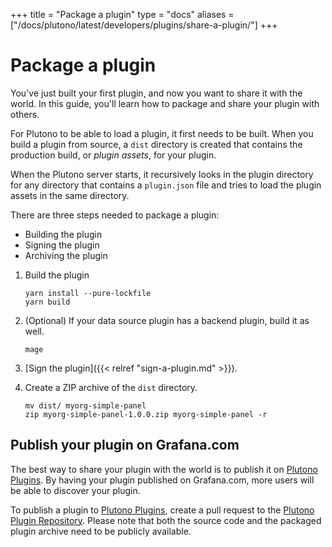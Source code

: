 +++
title = "Package a plugin"
type = "docs"
aliases = ["/docs/plutono/latest/developers/plugins/share-a-plugin/"]
+++

# Package a plugin

You've just built your first plugin, and now you want to share it with the world. In this guide, you'll learn how to package and share your plugin with others.

For Plutono to be able to load a plugin, it first needs to be built. When you build a plugin from source, a `dist` directory is created that contains the production build, or _plugin assets_, for your plugin.

When the Plutono server starts, it recursively looks in the plugin directory for any directory that contains a `plugin.json` file and tries to load the plugin assets in the same directory.

There are three steps needed to package a plugin:

- Building the plugin
- Signing the plugin
- Archiving the plugin

1. Build the plugin

   ```
   yarn install --pure-lockfile
   yarn build
   ```

1. (Optional) If your data source plugin has a backend plugin, build it as well.

   ```
   mage
   ```

1. [Sign the plugin]({{< relref "sign-a-plugin.md" >}}).

1. Create a ZIP archive of the `dist` directory.

   ```
   mv dist/ myorg-simple-panel
   zip myorg-simple-panel-1.0.0.zip myorg-simple-panel -r
   ```

## Publish your plugin on Grafana.com

The best way to share your plugin with the world is to publish it on [Plutono Plugins](https://grafana.com/plugins). By having your plugin published on Grafana.com, more users will be able to discover your plugin.

To publish a plugin to [Plutono Plugins](https://grafana.com/grafana/plugins), create a pull request to the [Plutono Plugin Repository](https://github.com/grafana/grafana-plugin-repository). Please note that both the source code and the packaged plugin archive need to be publicly available.
